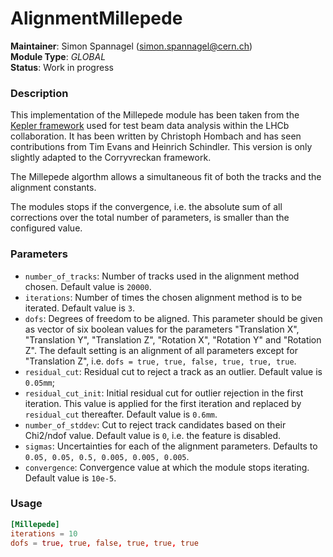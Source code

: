 # AlignmentMillepede
**Maintainer**: Simon Spannagel (<simon.spannagel@cern.ch>)  
**Module Type**: *GLOBAL*  
**Status**: Work in progress  

### Description
This implementation of the Millepede module has been taken from the [Kepler framework](https://gitlab.cern.ch/lhcb/Kepler) used for test beam data analysis within the LHCb collaboration. It has been written by Christoph Hombach and has seen contributions from Tim Evans and Heinrich Schindler. This version is only slightly adapted to the Corryvreckan framework.

The Millepede algorthm allows a simultaneous fit of both the tracks and the alignment constants.

The modules stops if the convergence, i.e. the absolute sum of all corrections over the total number of parameters, is smaller than the configured value.

### Parameters
* `number_of_tracks`: Number of tracks used in the alignment method chosen. Default value is `20000`.
* `iterations`: Number of times the chosen alignment method is to be iterated. Default value is `3`.
* `dofs`: Degrees of freedom to be aligned. This parameter should be given as vector of six boolean values for the parameters "Translation X", "Translation Y", "Translation Z", "Rotation X", "Rotation Y" and "Rotation Z". The default setting is an alignment of all parameters except for "Translation Z", i.e. `dofs = true, true, false, true, true, true`.
* `residual_cut`: Residual cut to reject a track as an outlier. Default value is `0.05mm`;
* `residual_cut_init`: Initial residual cut for outlier rejection in the first iteration. This value is applied for the first iteration and replaced by `residual_cut` thereafter. Default value is `0.6mm`.
* `number_of_stddev`: Cut to reject track candidates based on their Chi2/ndof value. Default value is `0`, i.e. the feature is disabled.
* `sigmas`: Uncertainties for each of the alignment parameters. Defaults to `0.05, 0.05, 0.5, 0.005, 0.005, 0.005`.
* `convergence`: Convergence value at which the module stops iterating. Default value is `10e-5`.

### Usage
```toml
[Millepede]
iterations = 10
dofs = true, true, false, true, true, true
```

